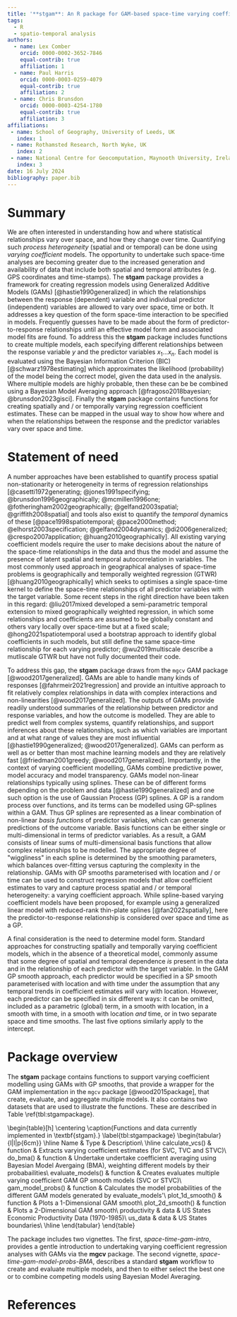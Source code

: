 ```yaml
---
title: '**stgam**: An R package for GAM-based space-time varying coefficient models'
tags:
  - R
  - spatio-temporal analysis
authors:
  - name: Lex Comber
    orcid: 0000-0002-3652-7846
    equal-contrib: true
    affiliation: 1
  - name: Paul Harris
    orcid: 0000-0003-0259-4079
    equal-contrib: true
    affiliation: 2
  - name: Chris Brunsdon
    orcid: 0000-0003-4254-1780
    equal-contrib: true
    affiliation: 3
affiliations:
 - name: School of Geography, University of Leeds, UK
   index: 1
 - name: Rothamsted Research, North Wyke, UK
   index: 2
 - name: National Centre for Geocomputation, Maynooth University, Ireland
   index: 3
date: 16 July 2024
bibliography: paper.bib
---
```


# Summary

We are often interested in understanding how and where statistical relationships vary over space, and how they change over time. Quantifying such *process heterogeneity* (spatial and or temporal) can be done using *varying coefficient* models. The opportunity to undertake such space-time analyses are becoming greater due to the increased generation and availability of data that include both spatial and temporal attributes (e.g. GPS coordinates and time-stamps). The **stgam** package provides a framework for creating regression models using Generalized Additive Models (GAMs) [@hastie1990generalized] in which the relationships between the response (dependent) variable and individual predictor (independent) variables are allowed to vary over space, time or both. It addresses a key question of the form space-time interaction to be specified in models. Frequently guesses have to be made about the form of predictor-to-response relationships until an effective model form and associated model fits are found. To address this the **stgam** package includes functions to create multiple models, each specifying different relationships between the response variable $y$ and the predictor variables $x_1 \dots x_n$. Each model is evaluated using the Bayesian Information Criterion (BIC) [@schwarz1978estimating] which approximates the likelihood (probability) of the model being the correct model, given the data used in the analysis. Where multiple models are highly probable, then these can be be combined using a Bayesian Model Averaging approach [@fragoso2018bayesian; @brunsdon2023gisci]. Finally the **stgam** package contains functions for creating spatially and / or temporally varying regression coefficient estimates. These can be mapped in the usual way to show how where and when the relationships between the response and the predictor variables vary over space and time.

# Statement of need

A number approaches have been established to quantify process spatial non-stationarity or heterogeneity in terms of regression relationships [@casetti1972generating; @jones1991specifying; @brunsdon1996geographically; @mcmillen1996one; @fotheringham2002geographically; @gelfand2003spatial; @griffith2008spatial] and tools also exist to quantify the *temporal* dynamics of these [@pace1998spatiotemporal; @pace2000method; @elhorst2003specification; @gelfand2004dynamics; @di2006generalized; @crespo2007application; @huang2010geographically]. All existing varying coefficient models require the user to make decisions about the nature of the space-time relationships in the data and thus the model and assume the presence of latent spatial and temporal autocorrelation in variables. The most commonly used approach in geographical analyses of space-time problems is geographically and temporally weighted regression (GTWR) [@huang2010geographically] which seeks to optimises a single space-time kernel to define the space-time relationships of all predictor variables with the target variable. Some recent steps in the right direction have been taken in this regard: @liu2017mixed developed a semi-parametric temporal extension to mixed geographically weighted regression, in which some relationships and coefficients are assumed to be globally constant and others vary locally over space-time but at a fixed scale; @hong2021spatiotemporal used a bootstrap approach to identify global coefficients in such models, but still define the same space-time relationship for each varying predictor; @wu2019multiscale describe a mutliscale GTWR but have not fully documented their code. 

To address this gap, the **stgam** package draws from the `mgcv` GAM package [@wood2017generalized]. GAMs are able to handle many kinds of responses  [@fahrmeir2021regression] and provide an intuitive approach to fit relatively complex relationships in data with complex interactions and non-linearities [@wood2017generalized]. The outputs of GAMs provide readily understood summaries of the relationship between predictor and response variables, and how the outcome is modelled. They are able to predict well from complex systems, quantify relationships, and support inferences about these relationships, such as which variables are important and at what range of values they are most influential [@hastie1990generalized; @wood2017generalized]. GAMs can perform as well as or better than most machine learning models and they are relatively fast [@friedman2001greedy; @wood2017generalized]. Importantly, in the context of varying coefficient modelling, GAMs combine predictive power, model accuracy and model transparency. GAMs model non-linear relationships typically using splines. These can be of different forms depending on the problem and data [@hastie1990generalized] and one such option is the use of Gaussian Process (GP) splines. A GP is a random process over functions, and its terms can be modelled using GP-splines within a GAM. Thus GP splines are represented as a linear combination of non-linear *basis functions* of predictor variables, which can generate predictions of the outcome variable. Basis functions can be either single or multi-dimensional in terms of predictor variables. As a result, a GAM consists of linear sums of multi-dimensional basis functions that allow complex relationships to be modelled. The appropriate degree of "wiggliness" in each spline is determined by the smoothing parameters, which balances over-fitting versus capturing the complexity in the relationship. GAMs with GP smooths parameterised with location and / or time can be used to construct regression models that allow coefficient estimates to vary and capture process spatial and / or temporal heterogeneity: a varying coefficient approach. While spline-based varying coefficient models have been proposed, for example using a generalized linear model with reduced-rank thin-plate splines [@fan2022spatially], here the predictor-to-response relationship is considered over space and time as a GP. 

A final consideration is the need to determine model form. Standard approaches for constructing spatially and  temporally varying coefficient models, which in the absence of a theoretical model, commonly assume that some degree of spatial and temporal dependence *is* present in the data and in the relationship of each predictor with the target variable. In the GAM GP smooth approach, each predictor would be specified in a SP smooth parameterised with location and with time under the assumption that any temporal trends in coefficient estimates *will* vary with location. However, each predictor can be specified in six different ways: it can be omitted, included as a parametric (global) term, in a smooth with location, in a smooth with time, in a smooth with location *and* time, or in two separate space and time smooths. The last five options similarly apply to the intercept. 

# Package overview

The **stgam** package contains functions to support varying coefficient modelling using GAMs with GP smooths, that provide a wrapper for the GAM implementation in the `mgcv` package [@wood2015package], that create, evaluate, and aggregate multiple models. It also contains two datasets that are used to illustrate the functions. These are described in Table \ref{tbl:stgampackage}. 


\begin{table}[h]
  \centering
    \caption{Functions and data currently implemented in \textbf{stgam}.}
      \label{tbl:stgampackage}
\begin{tabular}{l|l|p{6cm}}
\hline
Name & Type & Description\\
\hline
calculate\_vcs() & function & Extracts varying coefficient estimates (for SVC, TVC and STVC)\\
do\_bma() & function & Undertake undertake coefficient averaging using Bayesian Model Avergaing (BMA), weighting different models by their probabailities\\
evaluate\_models() & function & Creates evaluates multiple varying coefficient GAM GP smooth models (SVC or STVC)\\
gam\_model\_probs() & function & Calculates the model probabilities of the different GAM models generated by evaluate\_models'\\
plot\_1d\_smooth() & function & Plots a 1-Dimensional GAM smooth\\
plot\_2d\_smooth() & function & Plots a 2-Dimensional GAM smooth\\
productivity & data & US States Economic Productivity Data (1970-1985)\\
us\_data & data & US States boundaries\\
\hline
\end{tabular}
  \end{table}

The package includes two vignettes. The first, *space-time-gam-intro*, provides a gentle introduction to undertaking varying coefficient regression analyses with GAMs via the **mgcv** package. The second vignette, *space-time-gam-model-probs-BMA*, describes a standard **stgam** workflow to create and evaluate multiple models, and then to either select the best one or to combine competing models using Bayesian Model Averaging.

# References
